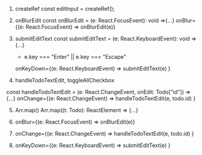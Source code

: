 1. createRef
   const editInput = createRef<HTMLInputElement>();

2. onBlurEdit
   const onBlurEdit = (e: React.FocusEvent<HTMLInputElement>): void =>{...}
   onBlur={(e: React.FocusEvent<HTMLInputElement>) => onBlurEdit(e)}

3. submitEditText
   const submitEditText = (e: React.KeyboardEvent<HTMLInputElement>): void => {...}

   - e.key === "Enter" || e.key === "Escape"

   onKeyDown={(e: React.KeyboardEvent<HTMLInputElement>) =>
   submitEditText(e)
   }

4. handleTodoTextEdit, toggleAllCheckbox

const handleTodoTextEdit = (e: React.ChangeEvent<HTMLInputElement>, onEdit: Todo["id"]) => {...}
onChange={(e: React.ChangeEvent<HTMLInputElement>) =>
handleTodoTextEdit(e, todo.id)
}

5. Arr.map()
   Arr.map((t: Todo): ReactElement => {...}

6. onBlur={(e: React.FocusEvent<HTMLInputElement>) => onBlurEdit(e)}

7. onChange={(e: React.ChangeEvent<HTMLInputElement>) =>
   handleTodoTextEdit(e, todo.id)
   }

8. onKeyDown={(e: React.KeyboardEvent<HTMLInputElement>) =>
   submitEditText(e)
   }
